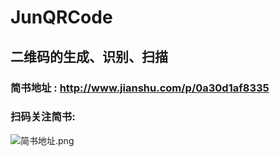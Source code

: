 # JunQRCode
## 二维码的生成、识别、扫描
### 简书地址 : http://www.jianshu.com/p/0a30d1af8335
### 扫码关注简书: 
![简书地址.png](http://upload-images.jianshu.io/upload_images/4122543-ae133247aa24204e.png?imageMogr2/auto-orient/strip%7CimageView2/2/w/620)